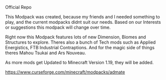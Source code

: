 Official Repo

This Modpack was created, because my friends and I needed something to play, and the current modpacks didnt suit our needs. Based on our Interests or suggestions this modpack will change over time.

Right now this Modpack features lots of new Dimension, Biomes and Structures to explore. Theres also a bunch of Tech mods such as Applied Energistics, FTB Industrial Contraptions. And for the magic side of things theres Mahou Tsukai and Ars Nouveau.

As more mods get Updated to Minecraft Version 1.19, they will be added.

https://www.curseforge.com/minecraft/modpacks/admate
